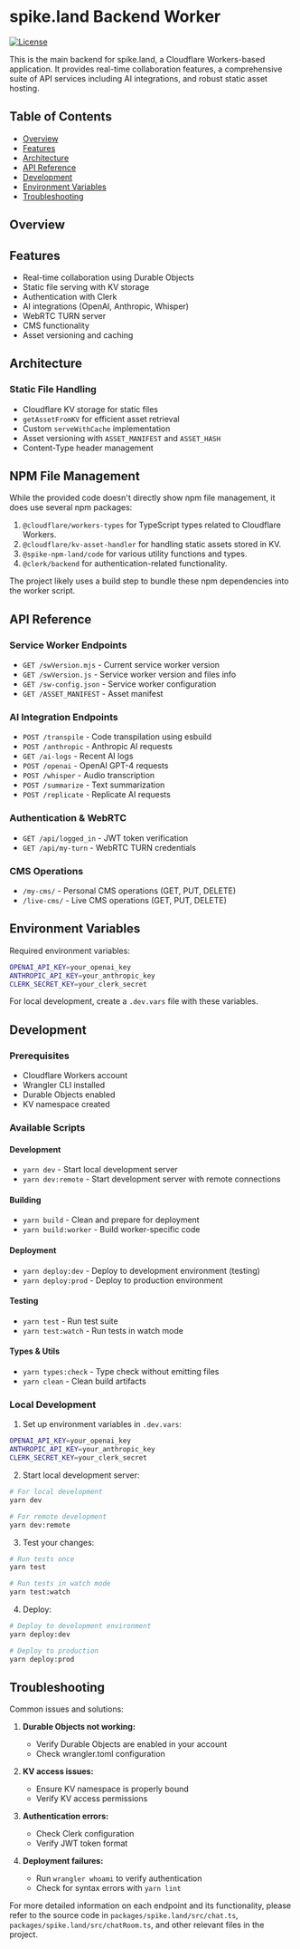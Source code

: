 # spike.land Backend Worker

[![License](https://img.shields.io/badge/license-BSD--3--Clause-blue.svg)](../../LICENSE.md)

This is the main backend for spike.land, a Cloudflare Workers-based application. It provides real-time collaboration features, a comprehensive suite of API services including AI integrations, and robust static asset hosting.

## Table of Contents

- [Overview](#overview)
- [Features](#features)
- [Architecture](#architecture)
- [API Reference](#api-reference)
- [Development](#development)
- [Environment Variables](#environment-variables)
- [Troubleshooting](#troubleshooting)

## Overview

## Features

- Real-time collaboration using Durable Objects
- Static file serving with KV storage
- Authentication with Clerk
- AI integrations (OpenAI, Anthropic, Whisper)
- WebRTC TURN server
- CMS functionality
- Asset versioning and caching

## Architecture

### Static File Handling

- Cloudflare KV storage for static files
- `getAssetFromKV` for efficient asset retrieval
- Custom `serveWithCache` implementation
- Asset versioning with `ASSET_MANIFEST` and `ASSET_HASH`
- Content-Type header management

## NPM File Management

While the provided code doesn't directly show npm file management, it does use
several npm packages:

1. `@cloudflare/workers-types` for TypeScript types related to Cloudflare
   Workers.
2. `@cloudflare/kv-asset-handler` for handling static assets stored in KV.
3. `@spike-npm-land/code` for various utility functions and types.
4. `@clerk/backend` for authentication-related functionality.

The project likely uses a build step to bundle these npm dependencies into the
worker script.

## API Reference

### Service Worker Endpoints

- `GET /swVersion.mjs` - Current service worker version
- `GET /swVersion.js` - Service worker version and files info
- `GET /sw-config.json` - Service worker configuration
- `GET /ASSET_MANIFEST` - Asset manifest

### AI Integration Endpoints

- `POST /transpile` - Code transpilation using esbuild
- `POST /anthropic` - Anthropic AI requests
- `GET /ai-logs` - Recent AI logs
- `POST /openai` - OpenAI GPT-4 requests
- `POST /whisper` - Audio transcription
- `POST /summarize` - Text summarization
- `POST /replicate` - Replicate AI requests

### Authentication & WebRTC

- `GET /api/logged_in` - JWT token verification
- `GET /api/my-turn` - WebRTC TURN credentials

### CMS Operations

- `/my-cms/` - Personal CMS operations (GET, PUT, DELETE)
- `/live-cms/` - Live CMS operations (GET, PUT, DELETE)

## Environment Variables

Required environment variables:

```bash
OPENAI_API_KEY=your_openai_key
ANTHROPIC_API_KEY=your_anthropic_key
CLERK_SECRET_KEY=your_clerk_secret
```

For local development, create a `.dev.vars` file with these variables.

## Development

### Prerequisites

- Cloudflare Workers account
- Wrangler CLI installed
- Durable Objects enabled
- KV namespace created

### Available Scripts

#### Development

- `yarn dev` - Start local development server
- `yarn dev:remote` - Start development server with remote connections

#### Building

- `yarn build` - Clean and prepare for deployment
- `yarn build:worker` - Build worker-specific code

#### Deployment

- `yarn deploy:dev` - Deploy to development environment (testing)
- `yarn deploy:prod` - Deploy to production environment

#### Testing

- `yarn test` - Run test suite
- `yarn test:watch` - Run tests in watch mode

#### Types & Utils

- `yarn types:check` - Type check without emitting files
- `yarn clean` - Clean build artifacts

### Local Development

1. Set up environment variables in `.dev.vars`:

```bash
OPENAI_API_KEY=your_openai_key
ANTHROPIC_API_KEY=your_anthropic_key
CLERK_SECRET_KEY=your_clerk_secret
```

2. Start local development server:

```bash
# For local development
yarn dev

# For remote development
yarn dev:remote
```

3. Test your changes:

```bash
# Run tests once
yarn test

# Run tests in watch mode
yarn test:watch
```

4. Deploy:

```bash
# Deploy to development environment
yarn deploy:dev

# Deploy to production
yarn deploy:prod
```

## Troubleshooting

Common issues and solutions:

1. **Durable Objects not working:**
   - Verify Durable Objects are enabled in your account
   - Check wrangler.toml configuration

2. **KV access issues:**
   - Ensure KV namespace is properly bound
   - Verify KV access permissions

3. **Authentication errors:**
   - Check Clerk configuration
   - Verify JWT token format

4. **Deployment failures:**
   - Run `wrangler whoami` to verify authentication
   - Check for syntax errors with `yarn lint`

For more detailed information on each endpoint and its functionality, please
refer to the source code in `packages/spike.land/src/chat.ts`,
`packages/spike.land/src/chatRoom.ts`, and other relevant files in the project.
